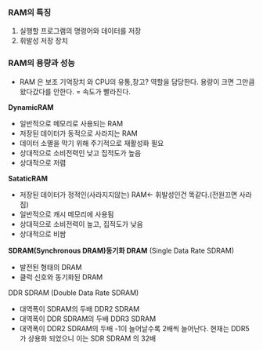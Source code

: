 ### RAM의 특징
1. 실행할 프로그램의 명령어와 데이터를 저장
2. 휘발성 저장 장치

### RAM의 용량과 성능

- RAM 은 보조 기억장치 와 CPU의 유통,창고? 역할을 담당한다.
  용량이 크면 그만큼 왔다갔다를 안한다. = 속도가 빨라진다.

**DynamicRAM**
- 일반적으로 메모리로 사용되는 RAM
- 저장된 데이터가 동적으로 사라지는 RAM
- 데이터 소멸을 막기 위해 주기적으로 재활성화 필요
- 상대적으로 소비전력인 낮고 집적도가 높음
- 상대적으로 저렴

**SataticRAM**
- 저장된 데이터가 정적인(사라지지않는) RAM<- 휘발성인건 똑같다.(전원끄면 사라짐)
- 일반적으로 캐시 메모리에 사용됨
- 상대적으로 소비전력이 높고, 집적도가 낮음
- 상대적으로 비쌈

**SDRAM(Synchronous DRAM)동기화 DRAM**
(Single Data Rate SDRAM)
- 발전된 형태의 DRAM
- 클럭 신호와 동기화된 DRAM

DDR SDRAM (Double Data Rate SDRAM) 
- 대역폭이 SDRAM의 두배
DDR2 SDRAM
- 대역폭이 DDR SDRAM의 두배
DDR3 SDRAM
- 대역폭이 DDR2 SDRAM의 두배
-1이 늘어날수록 2배씩 늘어난다. 현재는 DDR5가 상용화 되었으니 이는 SDR SDRAM 의 32배


